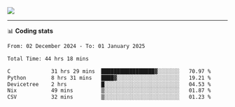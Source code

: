 <picture>
  <source
  srcset="https://github-readme-stats.vercel.app/api?username=sant0s12&show_icons=true&theme=dark"
  media="(prefers-color-scheme: dark)"
  />
  <source
  srcset="https://github-readme-stats.vercel.app/api?username=sant0s12&show_icons=true"
  media="(prefers-color-scheme: light)"
  />
  <img src="https://github-readme-stats.vercel.app/api?username=sant0s12&show_icons=true" />
</picture>

---

📊 **Coding stats**

<!--START_SECTION:waka-->

```txt
From: 02 December 2024 - To: 01 January 2025

Total Time: 44 hrs 18 mins

C             31 hrs 29 mins  █████████████████▓░░░░░░░   70.97 %
Python        8 hrs 31 mins   ████▓░░░░░░░░░░░░░░░░░░░░   19.21 %
Devicetree    2 hrs           █░░░░░░░░░░░░░░░░░░░░░░░░   04.53 %
Nix           49 mins         ▒░░░░░░░░░░░░░░░░░░░░░░░░   01.87 %
CSV           32 mins         ▒░░░░░░░░░░░░░░░░░░░░░░░░   01.23 %
```

<!--END_SECTION:waka-->
